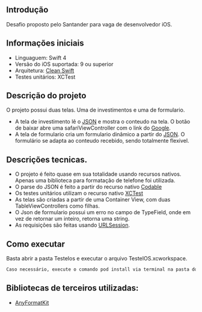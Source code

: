 ## Introdução

Desafio proposto pelo Santander para vaga de desenvolvedor iOS.


## Informações iniciais

* Linguaguem: Swift 4
* Versão do iOS suportada: 9 ou superior
* Arquitetura: [Clean Swift](https://clean-swift.com/handbook/)
* Testes unitários: XCTest

## Descrição do projeto
O projeto possui duas telas. Uma de investimentos e uma de formulario. 
* A tela de investimento lê o [JSON](https://floating-mountain-50292.herokuapp.com/funds.json) e mostra o conteudo na tela. O botão de baixar abre uma safariViewController com o link do [Google](http://www.google.com.br).
* A tela de formulario cria um formulario dinâmico a partir do [JSON](https://floating-mountain-50292.herokuapp.com/cells.json). O formulário se adapta ao conteudo recebido, sendo totalmente flexivel.

## Descrições tecnicas.
* O projeto é feito quase em sua totalidade usando recursos nativos. Apenas uma biblioteca para formatação de telefone foi utilizada. 
* O parse do JSON é feito a partir do recurso nativo [Codable](https://developer.apple.com/documentation/swift/codable)
* Os testes unitários utilizam o recurso nativo [XCTest](https://developer.apple.com/documentation/xctest)
* As telas são criadas a partir de uma Container View, com duas TableViewControllers como filhas.
* O Json de formulario possui um erro no campo de TypeField, onde em vez de retornar um inteiro, retorna uma string.
* As requisições são feitas usando [URLSession](https://developer.apple.com/documentation/foundation/urlsession).

## Como executar

Basta abrir a pasta TesteIos e executar o arquivo TesteIOS.xcworkspace.
```bash
Caso necessário, execute o comando pod install via terminal na pasta do projeto (necessario Cocoapods instalado)
```

## Bibliotecas de terceiros utilizadas: 
* [AnyFormatKit](https://github.com/luximetr/AnyFormatKit)

